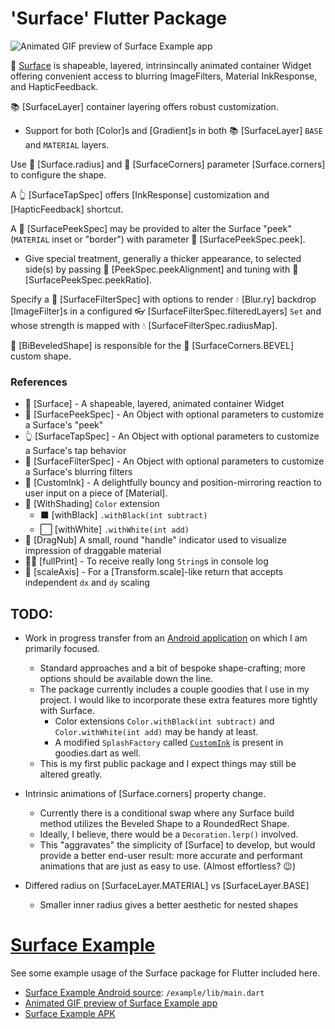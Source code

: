 # 'Surface' Flutter Package

![Animated GIF preview of Surface Example app](https://github.com/Zabadam/surface/blob/main/doc/Surface-Example.gif?raw=true)

🌟 [Surface](https://github.com/Zabadam/surface) is  shapeable, layered, intrinsincally animated container Widget offering convenient access to blurring ImageFilters, Material InkResponse, and HapticFeedback.

📚 [SurfaceLayer] container layering offers robust customization.
  - Support for both [Color]s and [Gradient]s
    in both 📚 [SurfaceLayer] `BASE` and `MATERIAL` layers.

Use 🔘 [Surface.radius] and 📐 [SurfaceCorners] parameter [Surface.corners]
to configure the shape.

A 👆 [SurfaceTapSpec] offers [InkResponse] customization and [HapticFeedback] shortcut.

A 🔲 [SurfacePeekSpec] may be provided to alter the Surface "peek" (`MATERIAL` inset or "border") with parameter 🔲 [SurfacePeekSpec.peek].
  - Give special treatment, generally a thicker appearance, to selected
    side(s) by passing 🔲 [PeekSpec.peekAlignment] and tuning with 🔲 [SurfacePeekSpec.peekRatio].

Specify a 🔬 [SurfaceFilterSpec] with options to render 💧 [Blur.ry] backdrop [ImageFilter]s in a configured 👓 [SurfaceFilterSpec.filteredLayers] `Set` and whose strength is mapped with 💧 [SurfaceFilterSpec.radiusMap].

🔰 [BiBeveledShape] is responsible for the 📐 [SurfaceCorners.BEVEL] custom shape.

### References
- 🌟 [Surface] - A shapeable, layered, animated container Widget
- 🔲 [SurfacePeekSpec] - An Object with optional parameters to customize a Surface's "peek"
- 👆 [SurfaceTapSpec] - An Object with optional parameters to customize a Surface's tap behavior
- 🔬 [SurfaceFilterSpec] - An Object with optional parameters to customize a Surface's blurring filters
- 🏓 [CustomInk] - A delightfully bouncy and position-mirroring reaction to user input on a piece of [Material].
- 🔦 [WithShading] `Color` extension
   - ⬛ [withBlack] `.withBlack(int subtract)`
   - ⬜ [withWhite] `.withWhite(int add)`
- 🤚 [DragNub] A small, round "handle" indicator used to visualize impression of draggable material
- 👨‍💻 [fullPrint] - To receive really long `String`s in console log
- 📏 [scaleAxis] - For a [Transform.scale]-like return that accepts independent `dx` and `dy` scaling

## TODO:

- Work in progress transfer from an [Android application](https://play.google.com/store/apps/details?id=com.zaba.bug_bash 'Bug Bash in the Play Store') on which I am primarily focused.
  - Standard approaches and a bit of bespoke shape-crafting; more options should be available down the line.
  - The package currently includes a couple goodies that I use in my project. I would like to incorporate these extra features more tightly with Surface.
    - Color extensions `Color.withBlack(int subtract)` and `Color.withWhite(int add)` may be handy at least.
    - A modified `SplashFactory` called [`CustomInk`](https://github.com/Zabadam/surface/tree/main/lib/src/custom_ink.dart) is present in goodies.dart as well.
  - This is my first public package and I expect things may still be altered greatly.

- Intrinsic animations of [Surface.corners] property change.
    - Currently there is a conditional swap where any Surface build method utilizes the Beveled Shape to a RoundedRect Shape.
    - Ideally, I believe, there would be a `Decoration.lerp()` involved.
    - This "aggravates" the simplicity of [Surface] to develop, but would provide a better end-user result: more accurate and performant animations that are just as easy to use. (Almost effortless? 😉)

- Differed radius on [SurfaceLayer.MATERIAL] vs [SurfaceLayer.BASE]
    - Smaller inner radius gives a better aesthetic for nested shapes

# [Surface Example](https://github.com/Zabadam/surface/tree/main/example)

See some example usage of the Surface package for Flutter included here.
- [Surface Example Android source](https://github.com/Zabadam/surface/tree/main/example/lib/main.dart): `/example/lib/main.dart`
- [Animated GIF preview of Surface Example app](https://github.com/Zabadam/surface/blob/main/doc/Surface-Example.gif?raw=true)
- [Surface Example APK](https://github.com/Zabadam/surface/tree/main/example/build/app/outputs/flutter-apk/app-release.apk)
